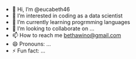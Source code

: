 - 👋 Hi, I’m @eucabeth46
- 👀 I’m interested in coding as a data scientist
- 🌱 I’m currently learning progrmming languages
- 💞️ I’m looking to collaborate on ...
- 📫 How to reach me bethawino@gmail.com
- 😄 Pronouns: ...
- ⚡ Fun fact: ...

<!---
eucabeth46/eucabeth46 is a ✨ special ✨ repository because its `README.md` (this file) appears on your GitHub profile.
You can click the Preview link to take a look at your changes.
--->
